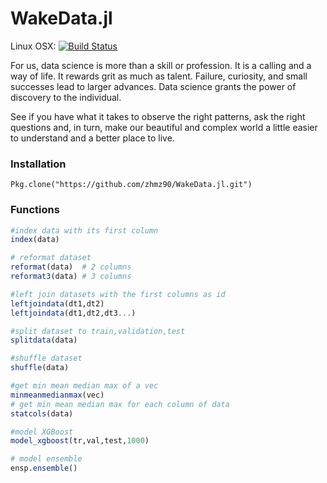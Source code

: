 # WakeData.jl

Linux OSX: [![Build Status](https://travis-ci.org/zhmz90/WakeData.jl.svg?branch=master)](https://travis-ci.org/zhmz90/WakeData.jl)

For us, data science is more than a skill or profession. It is a calling and a way of life. It rewards grit as much as talent. Failure, curiosity, and small successes lead to larger advances. Data science grants the power of discovery to the individual.

See if you have what it takes to observe the right patterns, ask the right questions and, in turn, make our beautiful and complex world a little easier to understand and a better place to live. 

### Installation

    Pkg.clone("https://github.com/zhmz90/WakeData.jl.git")
	
### Functions 

```Julia
#index data with its first column
index(data)

# reformat dataset
reformat(data)  # 2 columns
reformat3(data) # 3 columns

#left join datasets with the first columns as id
leftjoindata(dt1,dt2) 
leftjoindata(dt1,dt2,dt3...)

#split dataset to train,validation,test
splitdata(data)

#shuffle dataset 
shuffle(data)

#get min mean median max of a vec
minmeanmedianmax(vec)
# get min mean median max for each column of data
statcols(data)

#model XGBoost
model_xgboost(tr,val,test,1000)

# model ensemble
ensp.ensemble()

```

	
